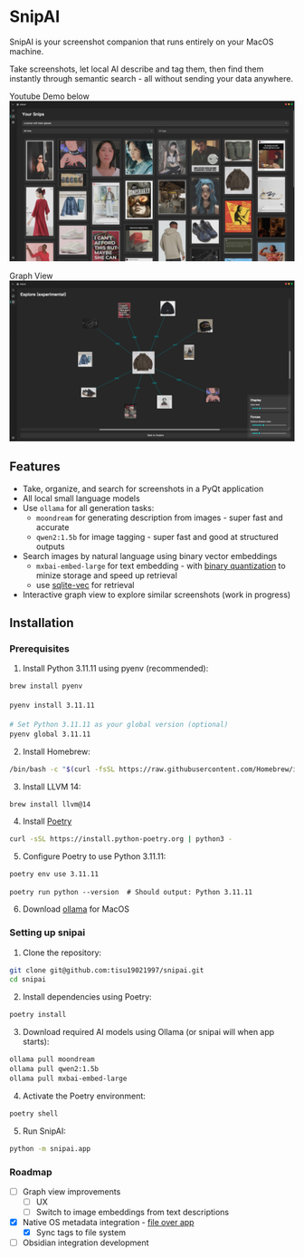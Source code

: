 # SnipAI

SnipAI is your screenshot companion that runs entirely on your MacOS machine.

Take screenshots, let local AI describe and tag them, then find them instantly through semantic search - all without sending your data anywhere.

Youtube Demo below
[![Demo Video](/assets/screenshot.png)](https://www.youtube.com/watch?v=ftmSr9TE6wA)

Graph View
![Graph View](/assets/screenshot-graph.png)

## Features

- Take, organize, and search for screenshots in a PyQt application
- All local small language models
- Use `ollama` for all generation tasks:
  - `moondream` for generating description from images - super fast and accurate
  - `qwen2:1.5b` for image tagging - super fast and good at structured outputs
- Search images by natural language using binary vector embeddings
  - `mxbai-embed-large` for text embedding - with [binary quantization](https://www.mixedbread.ai/blog/binary-mrl) to minize storage and speed up retrieval
  - use [sqlite-vec](https://github.com/asg017/sqlite-vec) for retrieval
- Interactive graph view to explore similar screenshots (work in progress)

## Installation

### Prerequisites

1. Install Python 3.11.11 using pyenv (recommended):

```bash
brew install pyenv

pyenv install 3.11.11

# Set Python 3.11.11 as your global version (optional)
pyenv global 3.11.11
```

2. Install Homebrew:

```bash
/bin/bash -c "$(curl -fsSL https://raw.githubusercontent.com/Homebrew/install/HEAD/install.sh)"
```

3. Install LLVM 14:

```bash
brew install llvm@14
```

4. Install [Poetry](https://python-poetry.org/docs/)

```bash
curl -sSL https://install.python-poetry.org | python3 -
```

5. Configure Poetry to use Python 3.11.11:

```
poetry env use 3.11.11

poetry run python --version  # Should output: Python 3.11.11
```

6. Download [ollama](https://ollama.com/download) for MacOS

### Setting up snipai

1. Clone the repository:

```bash
git clone git@github.com:tisu19021997/snipai.git
cd snipai
```

2. Install dependencies using Poetry:

```bash
poetry install
```

3. Download required AI models using Ollama (or snipai will when app starts):

```bash
ollama pull moondream
ollama pull qwen2:1.5b
ollama pull mxbai-embed-large
```

4. Activate the Poetry environment:

```bash
poetry shell
```

5. Run SnipAI:

```bash
python -m snipai.app
```

### Roadmap

- [ ] Graph view improvements
  - [ ] UX
  - [ ] Switch to image embeddings from text descriptions
- [x] Native OS metadata integration - [file over app](https://stephango.com/file-over-app)
  - [x] Sync tags to file system
- [ ] Obsidian integration development
